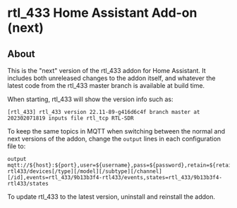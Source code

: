 # rtl_433 Home Assistant Add-on (next)

## About

This is the "next" version of the rtl_433 addon for Home Assistant. It includes
both unreleased changes to the addon itself, and whatever the latest
code from the rtl_433 master branch is available at build time.

When starting, rtl_433 will show the version info such as:

```
[rtl_433] rtl_433 version 22.11-89-g416d6c4f branch master at 202302071819 inputs file rtl_tcp RTL-SDR
```

To keep the same topics in MQTT when switching between the normal and next
versions of the addon, change the `output` lines in each configuration file to:

```
output mqtt://${host}:${port},user=${username},pass=${password},retain=${retain},devices=rtl_433/9b13b3f4-rtl433/devices[/type][/model][/subtype][/channel][/id],events=rtl_433/9b13b3f4-rtl433/events,states=rtl_433/9b13b3f4-rtl433/states
```

To update rtl_433 to the latest version, uninstall and reinstall the addon.

